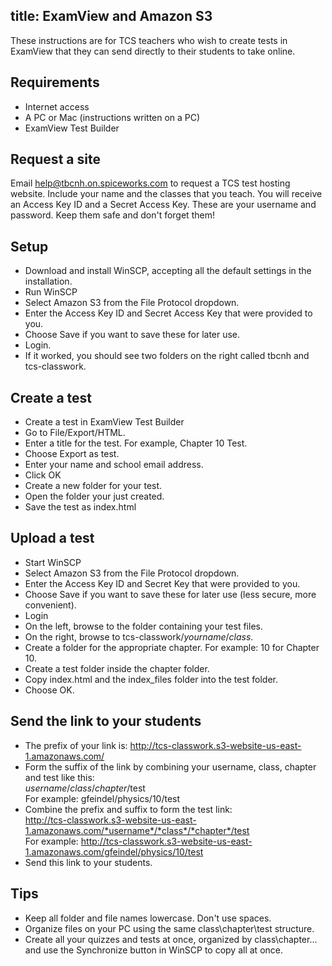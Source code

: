title: ExamView and Amazon S3
---

These instructions are for TCS teachers who wish to create tests in ExamView that they
can send directly to their students to take online.

## Requirements

 - Internet access
 - A PC or Mac (instructions written on a PC)
 - ExamView Test Builder

## Request a site

Email help@tbcnh.on.spiceworks.com to request a TCS test hosting website. Include your name and the classes that you teach. You will receive an Access Key ID and a Secret Access Key. These are your username and password. Keep them safe and don\'t forget them!

## Setup

 - Download and install WinSCP, accepting all the default settings in the installation.
 - Run WinSCP
 - Select Amazon S3 from the File Protocol dropdown.
 - Enter the Access Key ID and Secret Access Key that were provided to you.
 - Choose Save if you want to save these for later use.
 - Login.
 - If it worked, you should see two folders on the right called tbcnh and tcs-classwork.

## Create a test

 - Create a test in ExamView Test Builder
 - Go to File/Export/HTML.
 - Enter a title for the test. For example, Chapter 10 Test.
 - Choose Export as test.
 - Enter your name and school email address.
 - Click OK
 - Create a new folder for your test.
 - Open the folder your just created.
 - Save the test as index.html

## Upload a test

 - Start WinSCP
 - Select Amazon S3 from the File Protocol dropdown.
 - Enter the Access Key ID and Secret Key that were provided to you.
 - Choose Save if you want to save these for later use (less secure, more convenient).
 - Login
 - On the left, browse to the folder containing your test files.
 - On the right, browse to tcs-classwork/*yourname*/*class*.
 - Create a folder for the appropriate chapter. For example: 10 for Chapter 10.
 - Create a test folder inside the chapter folder.
 - Copy index.html and the index_files folder into the test folder.
 - Choose OK.

## Send the link to your students

 - The prefix of your link is: http://tcs-classwork.s3-website-us-east-1.amazonaws.com/
 - Form the suffix of the link by combining your username, class, chapter and test like this:  
   *username*/*class*/*chapter*/test  
   For example: gfeindel/physics/10/test
 - Combine the prefix and suffix to form the test link:  
   http://tcs-classwork.s3-website-us-east-1.amazonaws.com/*username*/*class*/*chapter*/test  
   For example: http://tcs-classwork.s3-website-us-east-1.amazonaws.com/gfeindel/physics/10/test
 - Send this link to your students.

## Tips

 - Keep all folder and file names lowercase. Don\'t use spaces.
 - Organize files on your PC using the same class\chapter\test structure.
 - Create all your quizzes and tests at once, organized by class\chapter\... and use the Synchronize button in WinSCP to copy all at once.



